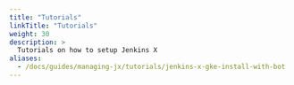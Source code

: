 ```yaml
---
title: "Tutorials"
linkTitle: "Tutorials"
weight: 30
description: >
  Tutorials on how to setup Jenkins X
aliases:
  - /docs/guides/managing-jx/tutorials/jenkins-x-gke-install-with-bot
---
```

